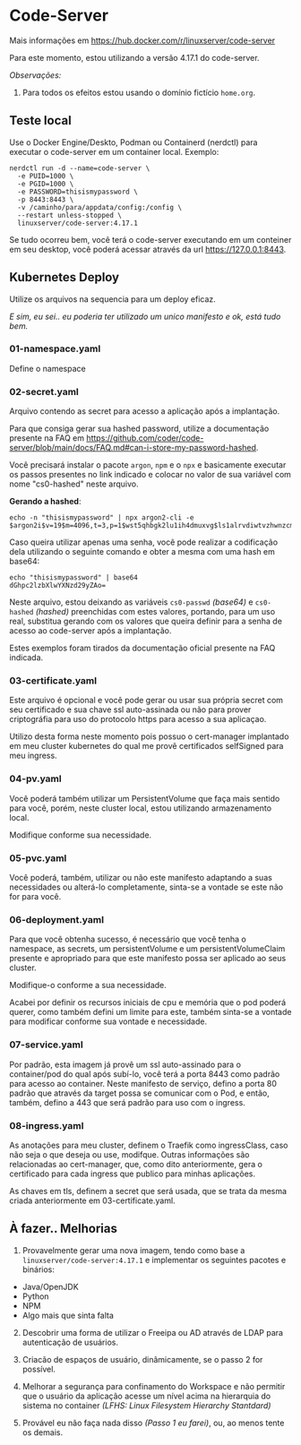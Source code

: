 # Code-Server

Mais informações em https://hub.docker.com/r/linuxserver/code-server 

Para este momento, estou utilizando a versão 4.17.1 do code-server.

*Observações:*
1. Para todos os efeitos estou usando o domínio fictício `home.org`.

## Teste local 
Use o Docker Engine/Deskto, Podman ou Containerd (nerdctl) para executar o code-server em um container local. Exemplo:

```
nerdctl run -d --name=code-server \
  -e PUID=1000 \
  -e PGID=1000 \
  -e PASSWORD=thisismypassword \
  -p 8443:8443 \
  -v /caminho/para/appdata/config:/config \
  --restart unless-stopped \
  linuxserver/code-server:4.17.1
``` 

Se tudo ocorreu bem, você terá o code-server executando em um conteiner em seu desktop, você poderá acessar através da url https://127.0.0.1:8443.

## Kubernetes Deploy

Utilize os arquivos na sequencia para um deploy eficaz.

_E sim, eu sei.. eu poderia ter utilizado um unico manifesto e ok, está tudo bem._

### 01-namespace.yaml
Define o namespace

### 02-secret.yaml

Arquivo contendo as secret para acesso a aplicação após a implantação.

Para que consiga gerar sua hashed password, utilize a documentação presente na FAQ em https://github.com/coder/code-server/blob/main/docs/FAQ.md#can-i-store-my-password-hashed.

Você precisará instalar o pacote `argon`, `npm` e o `npx` e basicamente executar os passos presentes no link indicado e colocar no valor de sua variável com nome "cs0-hashed" neste arquivo.

**Gerando a hashed**: 

```
echo -n "thisismypassword" | npx argon2-cli -e
$argon2i$v=19$m=4096,t=3,p=1$wst5qhbgk2lu1ih4dmuxvg$ls1alrvdiwtvzhwnzcm1dugg+5dto3dt1d5v9xtlws4
```

Caso queira utilizar apenas uma senha, você pode realizar a codificação dela utilizando o seguinte comando e obter a mesma com uma hash em base64:

```
echo "thisismypassword" | base64
dGhpc2lzbXlwYXNzd29yZAo=
```
Neste arquivo, estou deixando as variáveis `cs0-passwd` *(base64)* e `cs0-hashed` *(hashed)* preenchidas com estes valores, portando, para um uso real, substitua gerando com os valores que queira definir para a senha de acesso ao code-server após a implantação.

Estes exemplos foram tirados da documentação oficial presente na FAQ indicada.

### 03-certificate.yaml

Este arquivo é opcional e você pode gerar ou usar sua própria secret com seu certificado e sua chave ssl auto-assinada ou não para prover criptográfia para uso do protocolo https para acesso a sua aplicaçao.

Utilizo desta forma neste momento pois possuo o cert-manager implantado em meu cluster kubernetes do qual me provê certificados selfSigned para meu ingress.

### 04-pv.yaml
Você poderá também utilizar um PersistentVolume que faça mais sentido para você, porém, neste cluster local, estou utilizando armazenamento local. 

Modifique conforme sua necessidade.

### 05-pvc.yaml
Você poderá, também, utilizar ou não este manifesto adaptando a suas necessidades ou alterá-lo completamente, sinta-se a vontade se este não for para você.

### 06-deployment.yaml
Para que você obtenha sucesso, é necessário que você tenha o namespace, as secrets, um persistentVolume e um persistentVolumeClaim presente e apropriado para que este manifesto possa ser aplicado ao seus cluster.

Modifique-o conforme a sua necessidade.

Acabei por definir os recursos iniciais de cpu e memória que o pod poderá querer, como também defini um limite para este, também sinta-se a vontade para modificar conforme sua vontade e necessidade.

### 07-service.yaml
Por padrão, esta imagem já provê um ssl auto-assinado para o container/pod do qual após subí-lo, você terá a porta 8443 como padrão para acesso ao container.
Neste manifesto de serviço, defino a porta 80 padrão que através da target possa se comunicar com o Pod, e então, também, defino a 443 que será padrão para uso com o ingress. 

### 08-ingress.yaml
As anotações para meu cluster, definem o Traefik como ingressClass, caso não seja o que deseja ou use, modifque. Outras informações são relacionadas ao cert-manager, que, como dito anteriormente, gera o certificado para cada ingress que publico para minhas aplicações.

As chaves em tls, definem a secret que será usada, que se trata da mesma criada anteriormente em 03-certificate.yaml.

## À fazer.. Melhorias

1. Provavelmente gerar uma nova imagem, tendo como base a `linuxserver/code-server:4.17.1` e implementar os seguintes pacotes e binários:
* Java/OpenJDK
* Python
* NPM
* Algo mais que sinta falta

2. Descobrir uma forma de utilizar o Freeipa ou AD através de LDAP para autenticação de usuários.

3. Criacão de espaços de usuário, dinâmicamente, se o passo 2 for possível.

4. Melhorar a segurança para confinamento do Workspace e não permitir que o usuário da aplicação acesse um nível acima na hierarquia do sistema no container *(LFHS: Linux Filesystem Hierarchy Stantdard)*

5. Provável eu não faça nada disso _(Passo 1 eu farei)_, ou, ao menos tente os demais.